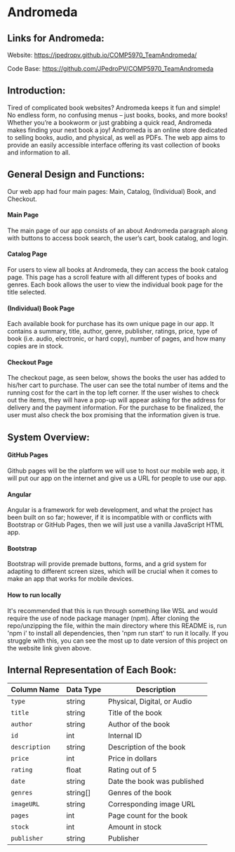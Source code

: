 # Andromeda
## Links for Andromeda:
Website: https://jpedropv.github.io/COMP5970_TeamAndromeda/

Code Base: https://github.com/JPedroPV/COMP5970_TeamAndromeda 
## Introduction: 
Tired of complicated book websites? Andromeda keeps it fun and simple! No endless form, no confusing menus – just books, books, and more books! 
Whether you’re a bookworm or just grabbing a quick read, Andromeda makes finding your next book a joy!
Andromeda is an online store dedicated to selling books, audio, and physical, as well as PDFs. 
The web app aims to provide an easily accessible interface offering its vast collection of books and information to all. 

## General Design and Functions:
Our web app had four main pages: Main, Catalog, (Individual) Book, and Checkout. 
#### Main Page
The main page of our app consists of an about Andromeda paragraph along with buttons to access book search,
the user’s cart, book catalog, and login. 

#### Catalog Page
For users to view all books at Andromeda, they can access the book catalog page. This page has a scroll feature with all different types
of books and genres. Each book allows the user to view the individual book page for the title selected.

#### (Individual) Book Page
Each available book for purchase has its own unique page in our app. It contains a summary, title, author, genre, publisher, ratings, 
price, type of book (i.e. audio, electronic, or hard copy), number of pages, and how many copies are in stock.

#### Checkout Page
The checkout page, as seen below, shows the books the user has added to his/her cart to purchase. The user can see the total number of 
items and the running cost for the cart in the top left corner. If the user wishes to check out the items, they will have a pop-up will appear 
asking for the address for delivery and the payment information. For the purchase to be finalized, the user must also check the box 
promising that the information given is true.

## System Overview:
#### GitHub Pages
Github pages will be the platform we will use to host our mobile web app, it will put our app on the internet and give us a URL for people 
 to use our app.
#### Angular
Angular is a framework for web development, and what the project has been built on so far; however, if it is incompatible with or conflicts with 
Bootstrap or GitHub Pages, then we will just use a vanilla JavaScript HTML app.
#### Bootstrap
Bootstrap will provide premade buttons, forms, and a grid system for adapting to different screen sizes, which will be crucial when it comes 
to make an app that works for mobile devices.

#### How to run locally
It's recommended that this is run through something like WSL and would require the use of node package manager (npm). After cloning the repo/unzipping the file, within the main directory where this README is, run 'npm i' to install all dependencies, then 'npm run start' to run it locally. If you struggle with this, you can see the most up to date version of this project on the website link given above.

## Internal Representation of Each Book:
| **Column Name** | **Data Type** | **Description** |
|-----------------|---------------|-----------------|
| `type`          | string        | Physical, Digital, or Audio |
| `title`         | string        | Title of the book |
| `author`        | string        | Author of the book |
| `id`            | int           | Internal ID |
| `description`   | string        | Description of the book |
| `price`         | int           | Price in dollars |
| `rating`        | float         | Rating out of 5 |
| `date`          | string        | Date the book was published |
| `genres`        | string[]      | Genres of the book |
| `imageURL`      | string        | Corresponding image URL |
| `pages`         | int           | Page count for the book |
| `stock`         | int           | Amount in stock |
| `publisher`     | string        | Publisher |



